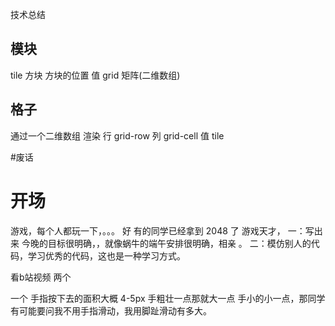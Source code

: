 技术总结

## 模块
tile 方块 方块的位置 值
grid 矩阵(二维数组)
## 格子
通过一个二维数组 渲染
行 grid-row 列 grid-cell 值 tile 



#废话

# 开场
游戏，每个人都玩一下，。。。 好 有的同学已经拿到 2048 了 游戏天才，
一：写出来 今晚的目标很明确，，就像蜗牛的端午安排很明确，相亲 。
二：模仿别人的代码，学习优秀的代码，这也是一种学习方式。

看b站视频 两个

一个 手指按下去的面积大概 4-5px 手粗壮一点那就大一点 手小的小一点，那同学有可能要问我不用手指滑动，我用脚趾滑动有多大。



